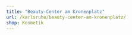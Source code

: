 ```yaml
---
title: "Beauty-Center am Kronenplatz"
url: /karlsruhe/beauty-center-am-kronenplatz/
shop: Kosmetik
---
```

